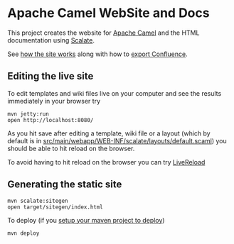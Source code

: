 # Apache Camel WebSite and Docs

This project creates the website for [Apache Camel](http://camel.apache.org/) and the HTML documentation using [Scalate](http://scalate.fusesource.com/). 

See [how the site works](http://scalate.fusesource.org/versions/snapshot/documentation/siteGen.html) along with how to [export Confluence](http://scalate.fusesource.org/versions/snapshot/documentation/siteGen.html#bootstrapping).

## Editing the live site

To edit templates and wiki files live on your computer and see the results immediately in your browser try

    mvn jetty:run
    open http://localhost:8080/    
    
As you hit save after editing a template, wiki file or a layout (which by default is in [src/main/webapp/WEB-INF/scalate/layouts/default.scaml](tree/master/src/main/webapp/WEB-INF/scalate/layouts/default.scaml)) you should be able to hit reload on the browser.

To avoid having to hit reload on the browser you can try [LiveReload](http://scalate.fusesource.org/versions/snapshot/documentation/siteGen.html#livereload) 

## Generating the static site

    mvn scalate:sitegen
    open target/sitegen/index.html
    
To deploy (if you [setup your maven project to deploy](http://scalate.fusesource.org/versions/snapshot/documentation/siteGen.html#deploy))

    mvn deploy
    
    